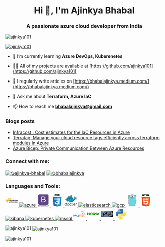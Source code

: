 <h1 align="center">Hi 👋, I'm Ajinkya Bhabal</h1>
<h3 align="center">A passionate azure cloud developer from India</h3>

<p align="left"> <img src="https://komarev.com/ghpvc/?username=ajinkya101&label=Profile%20views&color=0e75b6&style=flat" alt="ajinkya101" /> </p>

<p align="left"> <a href="https://github.com/ryo-ma/github-profile-trophy"><img src="https://github-profile-trophy.vercel.app/?username=ajinkya101" alt="ajinkya101" /></a> </p>

- 🌱 I’m currently learning **Azure DevOps, Kuberenetes**

- 👨‍💻 All of my projects are available at [https://github.com/ajinkya101](https://github.com/ajinkya101)

- 📝 I regularly write articles on [https://bhabalajinkya.medium.com/](https://bhabalajinkya.medium.com/)

- 💬 Ask me about **Terraform, Azure IaC**

- 📫 How to reach me **bhabalajinkya@gmail.com**

### Blogs posts
<!-- BLOG-POST-LIST:START -->
- [Infracost : Cost estimates for the IaC Resources in Azure](https://bhabalajinkya.medium.com/infracost-cost-estimates-for-the-iac-resources-in-azure-e840ab556d12?source=rss-bba14091c643------2)
- [Terratag: Manage your cloud resource tags efficiently across terraform modules in Azure](https://bhabalajinkya.medium.com/terratag-manage-your-cloud-resource-tags-efficiently-across-terraform-modules-in-azure-9d187b263f53?source=rss-bba14091c643------2)
- [Azure Bicep: Private Communication Between Azure Resources](https://bhabalajinkya.medium.com/azure-bicep-private-communication-between-azure-resources-f4a17c171cfb?source=rss-bba14091c643------2)
<!-- BLOG-POST-LIST:END -->

<h3 align="left">Connect with me:</h3>
<p align="left">
<a href="https://linkedin.com/in/@ajinkya-bhabal" target="blank"><img align="center" src="https://raw.githubusercontent.com/rahuldkjain/github-profile-readme-generator/master/src/images/icons/Social/linked-in-alt.svg" alt="@ajinkya-bhabal" height="30" width="40" /></a>
<a href="https://medium.com/@bhabalajinkya" target="blank"><img align="center" src="https://raw.githubusercontent.com/rahuldkjain/github-profile-readme-generator/master/src/images/icons/Social/medium.svg" alt="@bhabalajinkya" height="30" width="40" /></a>
</p>

<h3 align="left">Languages and Tools:</h3>
<p align="left"> <a href="https://aws.amazon.com" target="_blank"> <img src="https://raw.githubusercontent.com/devicons/devicon/master/icons/amazonwebservices/amazonwebservices-original-wordmark.svg" alt="aws" width="40" height="40"/> </a> <a href="https://azure.microsoft.com/en-in/" target="_blank"> <img src="https://www.vectorlogo.zone/logos/microsoft_azure/microsoft_azure-icon.svg" alt="azure" width="40" height="40"/> </a> <a href="https://getbootstrap.com" target="_blank"> <img src="https://raw.githubusercontent.com/devicons/devicon/master/icons/bootstrap/bootstrap-plain-wordmark.svg" alt="bootstrap" width="40" height="40"/> </a> <a href="https://www.w3schools.com/css/" target="_blank"> <img src="https://raw.githubusercontent.com/devicons/devicon/master/icons/css3/css3-original-wordmark.svg" alt="css3" width="40" height="40"/> </a> <a href="https://www.docker.com/" target="_blank"> <img src="https://raw.githubusercontent.com/devicons/devicon/master/icons/docker/docker-original-wordmark.svg" alt="docker" width="40" height="40"/> </a> <a href="https://www.elastic.co" target="_blank"> <img src="https://www.vectorlogo.zone/logos/elastic/elastic-icon.svg" alt="elasticsearch" width="40" height="40"/> </a> <a href="https://cloud.google.com" target="_blank"> <img src="https://www.vectorlogo.zone/logos/google_cloud/google_cloud-icon.svg" alt="gcp" width="40" height="40"/> </a> <a href="https://golang.org" target="_blank"> <img src="https://raw.githubusercontent.com/devicons/devicon/master/icons/go/go-original.svg" alt="go" width="40" height="40"/> </a> <a href="https://www.w3.org/html/" target="_blank"> <img src="https://raw.githubusercontent.com/devicons/devicon/master/icons/html5/html5-original-wordmark.svg" alt="html5" width="40" height="40"/> </a> <a href="https://www.elastic.co/kibana" target="_blank"> <img src="https://www.vectorlogo.zone/logos/elasticco_kibana/elasticco_kibana-icon.svg" alt="kibana" width="40" height="40"/> </a> <a href="https://kubernetes.io" target="_blank"> <img src="https://www.vectorlogo.zone/logos/kubernetes/kubernetes-icon.svg" alt="kubernetes" width="40" height="40"/> </a> <a href="https://www.microsoft.com/en-us/sql-server" target="_blank"> <img src="https://www.svgrepo.com/show/303229/microsoft-sql-server-logo.svg" alt="mssql" width="40" height="40"/> </a> <a href="https://www.mysql.com/" target="_blank"> <img src="https://raw.githubusercontent.com/devicons/devicon/master/icons/mysql/mysql-original-wordmark.svg" alt="mysql" width="40" height="40"/> </a> <a href="https://www.nginx.com" target="_blank"> <img src="https://raw.githubusercontent.com/devicons/devicon/master/icons/nginx/nginx-original.svg" alt="nginx" width="40" height="40"/> </a> <a href="https://www.php.net" target="_blank"> <img src="https://raw.githubusercontent.com/devicons/devicon/master/icons/php/php-original.svg" alt="php" width="40" height="40"/> </a> <a href="https://www.python.org" target="_blank"> <img src="https://raw.githubusercontent.com/devicons/devicon/master/icons/python/python-original.svg" alt="python" width="40" height="40"/> </a> </p>

<p><img align="left" src="https://github-readme-stats.vercel.app/api/top-langs?username=ajinkya101&show_icons=true&locale=en&layout=compact" alt="ajinkya101" /></p>

<p>&nbsp;<img align="center" src="https://github-readme-stats.vercel.app/api?username=ajinkya101&show_icons=true&locale=en" alt="ajinkya101" /></p>

<p><img align="center" src="https://github-readme-streak-stats.herokuapp.com/?user=ajinkya101&" alt="ajinkya101" /></p>
